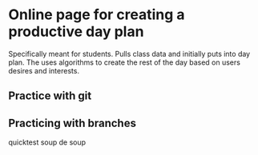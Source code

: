 # Online page for creating a productive day plan

Specifically meant for students. Pulls class data and initially puts into day plan. The uses algorithms to create the rest of the day based on users desires and interests.

## Practice with git

## Practicing with branches
quicktest
soup de soup



